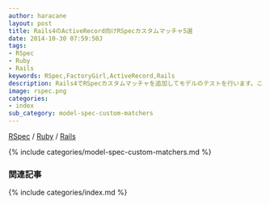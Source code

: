 ```yaml
---
author: haracane
layout: post
title: Rails4のActiveRecord向けRSpecカスタムマッチャ5選
date: 2014-10-30 07:59:50J
tags:
- RSpec
- Ruby
- Rails
keywords: RSpec,FactoryGirl,ActiveRecord,Rails
description: Rails4でRSpecカスタムマッチャを追加してモデルのテストを行います。ここで紹介するカスタムマッチャではNOT NULL制約、UNIQUE制約、外部キー制約といったDB制約のテストや、FactoryGirlで正しくモデルを作れることなどをテストします。
image: rspec.png
categories:
- index
sub_category: model-spec-custom-matchers
---
```

<!-- tag_links -->
[RSpec](/tags/rspec/) / [Ruby](/tags/ruby/) / [Rails](/tags/rails/)

<!-- content -->
{% include categories/model-spec-custom-matchers.md %}

<!-- category_siblings -->
### 関連記事

{% include categories/index.md %}
